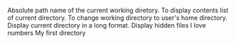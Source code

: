 Absolute path name of the current working diretory.
To display contents list of current directory.
To change working directory to user's home directory.
Display current directory in a long format.
Display hidden files
I love numbers
My first directory
